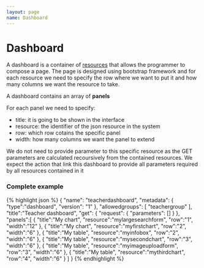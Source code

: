 ```yaml
---
layout: page
name: Dashboard
---
```


# Dashboard

A dashboard is a container of <a href="{{site.baseurl}}/docs/resource">resources</a> that allows the programmer to compose a page.
The page is designed using bootstrap framework and for each resource we need to specify the row where we want to put it and how many columns we want the resource to take.

A dashboard contains an array of **panels**

For each panel we need to specify:

* title: it is going to be shown in the interface
* resource: the identifier of the json resource in the system
* row: which row cotains the specific panel
* width: how many columns we want the panel to extend

We do not need to provide parameter to this specific resource as the GET parameters are calculated recoursively from the contained resources. We expect the action that link this dashboard to provide all parameters required by all resources contained in it

### Complete example


{% highlight json %}
{
  "name": "teacherdashboard",
  "metadata": { "type":"dashboard", "version": "1" },
  "allowedgroups": [ "teachergroup" ],
  "title":"Teacher dashboard",
  "get": {
    "request": {
      "parameters": []
    }
  },
  "panels":[
    { "title":"My chart", "resource":"mylargesearchform", "row":"1", "width":"12" },
    { "title":"My chart", "resource":"myfirstchart", "row":"2", "width":"6" },
    { "title":"My table", "resource":"myinfobox", "row":"2", "width":"6" },
    { "title":"My table", "resource":"mysecondchart", "row":"3", "width":"6" },
    { "title":"My table", "resource":"myimageuploadform", "row":"3", "width":"6" },
    { "title":"My table", "resource":"mythirdchart", "row":"4", "width":"6" }
  ]
}
{% endhighlight %}
